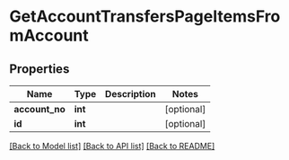 # GetAccountTransfersPageItemsFromAccount

## Properties
Name | Type | Description | Notes
------------ | ------------- | ------------- | -------------
**account_no** | **int** |  | [optional] 
**id** | **int** |  | [optional] 

[[Back to Model list]](../README.md#documentation-for-models) [[Back to API list]](../README.md#documentation-for-api-endpoints) [[Back to README]](../README.md)

